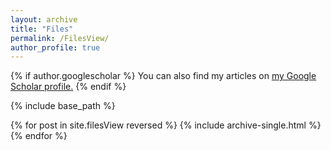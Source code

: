 ```yaml
---
layout: archive
title: "Files"
permalink: /FilesView/
author_profile: true
---
```


{% if author.googlescholar %}
  You can also find my articles on <u><a href="{{author.googlescholar}}">my Google Scholar profile</a>.</u>
{% endif %}

{% include base_path %}

{% for post in site.filesView reversed %}
  {% include archive-single.html %}
{% endfor %}
